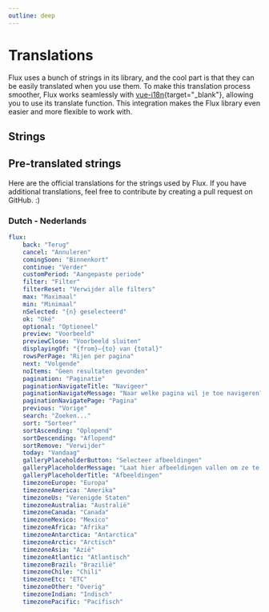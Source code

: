 ```yaml
---
outline: deep
---
```


<script setup>
import { FluxPane, FluxTable, FluxTableRow, FluxTableCell, FluxTableHeader } from '@basmilius/flux';
import { english } from '../../../packages/flux/src/composable/private/useTranslate';
</script>

# Translations

Flux uses a bunch of strings in its library, and the cool part is that they can be easily translated when you use them. To make this translation process smoother, Flux works seamlessly with [vue-i18n](https://vue-i18n.intlify.dev/){target="_blank"}, allowing you to use its translate function. This integration makes the Flux library even easier and more flexible to work with.

## Strings

<FluxPane>
    <FluxTable>
        <template #header>
            <FluxTableRow>
                <FluxTableHeader>Key</FluxTableHeader>
                <FluxTableHeader>Value</FluxTableHeader>
            </FluxTableRow>
        </template>
        <template #rows>
            <FluxTableRow v-for="(value, key) of english">
                <FluxTableCell><small><kbd>{{ key }}</kbd></small></FluxTableCell>
                <FluxTableCell>{{ value }}</FluxTableCell>
            </FluxTableRow>
        </template>
    </FluxTable>
</FluxPane>

## Pre-translated strings

Here are the official translations for the strings used by Flux. If you have additional translations, feel free to contribute by creating a pull request on GitHub. :)

### Dutch - Nederlands

```yaml
flux:
    back: "Terug"
    cancel: "Annuleren"
    comingSoon: "Binnenkort"
    continue: "Verder"
    customPeriod: "Aangepaste periode"
    filter: "Filter"
    filterReset: "Verwijder alle filters"
    max: "Maximaal"
    min: "Minimaal"
    nSelected: "{n} geselecteerd"
    ok: "Oké"
    optional: "Optioneel"
    preview: "Voorbeeld"
    previewClose: "Voorbeeld sluiten"
    displayingOf: "{from}—{to} van {total}"
    rowsPerPage: "Rijen per pagina"
    next: "Volgende"
    noItems: "Geen resultaten gevonden"
    pagination: "Paginatie"
    paginationNavigateTitle: "Navigeer"
    paginationNavigateMessage: "Naar welke pagina wil je toe navigeren?"
    paginationNavigatePage: "Pagina"
    previous: "Vorige"
    search: "Zoeken..."
    sort: "Sorteer"
    sortAscending: "Oplopend"
    sortDescending: "Aflopend"
    sortRemove: "Verwijder"
    today: "Vandaag"
    galleryPlaceholderButton: "Selecteer afbeeldingen"
    galleryPlaceholderMessage: "Laat hier afbeeldingen vallen om ze te uploaden of klik op de knop om te selecteren."
    galleryPlaceholderTitle: "Afbeeldingen"
    timezoneEurope: "Europa"
    timezoneAmerica: "Amerika"
    timezoneUs: "Verenigde Staten"
    timezoneAustralia: "Australië"
    timezoneCanada: "Canada"
    timezoneMexico: "Mexico"
    timezoneAfrica: "Afrika"
    timezoneAntarctica: "Antarctica"
    timezoneArctic: "Arctisch"
    timezoneAsia: "Azië"
    timezoneAtlantic: "Atlantisch"
    timezoneBrazil: "Brazilië"
    timezoneChile: "Chili"
    timezoneEtc: "ETC"
    timezoneOther: "Overig"
    timezoneIndian: "Indisch"
    timezonePacific: "Pacifisch"
```
